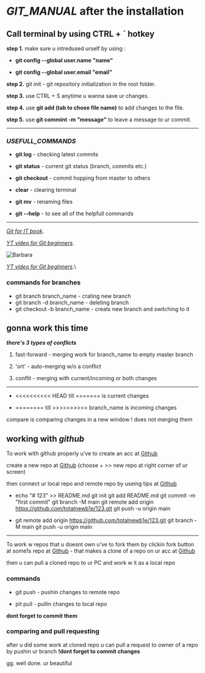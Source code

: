 # *GIT_MANUAL* **after the installation**

## **Call terminal by using CTRL + ` hotkey**

**step 1.** make sure u intredused urself by using :

* **git config --global user.name "name"**

* **git config --global user.email "email"**

**step 2.** git init - git repository initialization in the root folder.

**step 3.** use CTRL + S anytime u wanna save ur changes.

**step 4.** use **git add (tab to chose file name)** to add changes to the file.

**step 5.** use **git commint -m "message"** to leave a message to ur commit.
___________________________________

### *USEFULL_COMMANDS*

* **git log** - checking latest commits

* **git status** - current git status (branch, commits etc.)

* **git checkout** - commit hopping from master to others

* **clear** - clearing terminal

* **git mv** - renaming files

* **git --help** - to see all of the helpfull commands

_______________________________

*[Git for IT book](https://gbcdn.mrgcdn.ru/uploads/asset/4245110/attachment/d4eb8c232f8f2bdf4e42ba7cb49e0c50.pdf)*.


*[YT video for Git beginners](https://www.youtube.com/watch?v=8JJ101D3knE)*.

![Barbara](IMG_20151212_113525.jpg)

*[YT video for Git beginners](https://www.youtube.com/watch?v=8JJ101D3knE)*.\

### **commands for branches**

* git branch branch_name - crating new branch
* git branch -d branch_name - deleting branch
* git checkout -b branch_name - creats new branch and switching to it

## gonna work this time

**_there's 3 types of conflicts_**

1. fast-forward - merging work for branch_name to empty master branch

2. 'ort' - auto-merging w/o a conflict

3. conflit - merging with current/incoming or both changes
_____________________

* <<<<<<<<<< HEAD till ======= is current changes 

* ======== till >>>>>>>>>> branch_name is incoming changes

compare is comparing changes in a new window ! does not merging them

## working with  **_github_**

To work with github properly u've to create an acc at [Github](github.com)

create a new repo at [Github](github.com) (choose + >> new repo at right corner of ur screen)

then connect ur local repo and remote repo by useing tips at [Github](github.com)

* echo "# 123" >> README.md
git init
git add README.md
git commit -m "first commit"
git branch -M main
git remote add origin https://github.com/totalnewb1e/123.git
git push -u origin main

* git remote add origin https://github.com/totalnewb1e/123.git
git branch -M main
git push -u origin main

_________________

To work w repos that u doesnt own u've to fork them by clickin fork button at some1s repo at [Github](github.com) - that makes a clone of a repo on ur acc at [Github](github.com)

then u can pull a cloned repo to ur PC and work w it as a local repo

### **commands**

* git push - pushin changes to remote repo

* pit pull - pullin changes to local repo

**dont forget to commit them**

### comparing and pull requesting

after u did some work at cloned repo u can pull a request to owner of a repo by pushin ur branch **!dont forget to commit changes**

gg. well done. ur beautiful